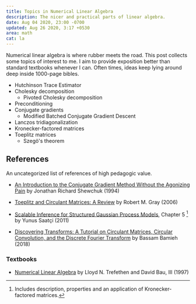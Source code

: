 ```yaml
---
title: Topics in Numerical Linear Algebra
description: The nicer and practical parts of linear algebra.
date: Aug 04 2020, 23:00 -0700
updated: Aug 26 2020, 3:17 +0530
area: math
cat: la
---
```


Numerical linear algebra is where rubber meets the road. This
post collects some topics of interest to me. I aim to provide exposition
better than standard textbooks whenever I can. Often times, ideas keep
lying around deep inside 1000-page bibles.

- Hutchinson Trace Estimator
- Cholesky decomposition
  - Pivoted Cholesky decomposition
- Preconditioning
- Conjugate gradients
  - Modified Batched Conjugate Gradient Descent
- Lanczos tridiagonalization
- Kronecker-factored matrices
- Toeplitz matrices
  - Szegö's theorem

## References

An uncategorized list of references of high pedagogic value.

- [An Introduction to the Conjugate Gradient Method Without the Agonizing Pain](https://www.cs.cmu.edu/~quake-papers/painless-conjugate-gradient.pdf) by Jonathan Richard Shewchuk (1994)

- [Toeplitz and Circulant Matrices: A Review](https://www.nowpublishers.com/article/Details/CIT-006) by Robert M. Gray (2006)

- [Scalable Inference for Structured Gaussian Process Models](http://mlg.eng.cam.ac.uk/pub/pdf/Saa11.pdf), Chapter 5 [^a] by Yunus Saatçi (2011)

- [Discovering Transforms: A Tutorial on Circulant Matrices, Circular Convolution, and the Discrete Fourier Transform](https://arxiv.org/abs/1805.05533) by Bassam Bamieh (2018)

### Textbooks

- [Numerical Linear Algebra](http://people.maths.ox.ac.uk/~trefethen/text.html) by Lloyd N. Trefethen and David Bau, III (1997)

[^a]: Includes description, properties and an application of Kronecker-factored matrices.
